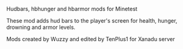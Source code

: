 Hudbars, hbhunger and hbarmor mods for Minetest

These mod adds hud bars to the player's screen for health, hunger, drowning and armor levels.

Mods created by Wuzzy and edited by TenPlus1 for Xanadu server